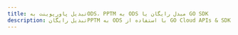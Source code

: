 ---title: تبدیل پاورپوینت بهODS، PPTM به ODS مبدل رایگان یا GO SDKdescription: تبدیل رایگانPPTM به ODS با استفاده از GO Cloud APIs & SDK. همچنین اسناد Microsoft PowerPoint را در Cloud ایجاد، ویرایش و رندر کنید.---